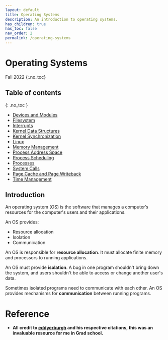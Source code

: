 ```yaml
---
layout: default
title: Operating Systems
description: An introduction to operating systems.
has_children: true
has_toc: false
nav_order: 2
permalink: /operating-systems
---
```



# Operating Systems
Fall 2022
{:.no_toc}

## Table of contents
{: .no_toc }
- [Devices and Modules](linux/devices-and-modules.md)
- [Filesystem](linux/filesystem.md)
- [Interrupts](linux/interrupts.md)
- [Kernel Data Structures](linux/kernel-data-structures.md)
- [Kernel Synchronization](linux/kernel-sychronization.md)
- [Linux](linux/linux.md)
- [Memory Management](linux/memory-management.md)
- [Process Address Space](linux/process-address-space.md)
- [Process Scheduling](linux/process-scheduling.md)
- [Processes](linux/processes.md)
- [System Calls](linux/system-calls.md)
- [Page Cache and Page Writeback](linux/the-page-cache-and-page-writeback.md)
- [Time Management](linux/time-management.md)


## Introduction

An operating system (OS) is the software that manages a computer’s resources for the computer's users and their applications.


An OS provides:

- Resource allocation
- Isolation
- Communication

An OS is responsible for **resource allocation**. It must allocate finite memory and processors to running applications.

An OS must provide **isolation**. A bug in one program shouldn't bring down the system, and users shouldn't be able to access or change another user's data.

Sometimes isolated programs need to communicate with each other. An OS provides mechanisms for **communication** between running programs.

# Reference
- __All credit to [eddyerburgh](https://github.com/eddyerburgh/notes/tree/master/docs/operating-systems) and his respective citations, this was an invaluable resource for me in Grad school.__




